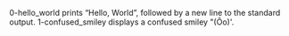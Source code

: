 0-hello_world prints “Hello, World”, followed by a new line to the standard output.
1-confused_smiley displays a confused smiley "(Ôo)'.